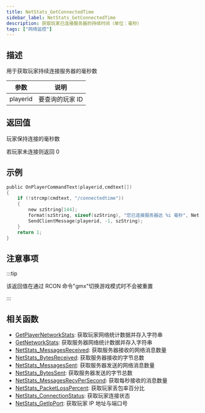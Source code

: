 ```yaml
---
title: NetStats_GetConnectedTime
sidebar_label: NetStats_GetConnectedTime
description: 获取玩家已连接服务器的持续时间（单位：毫秒）
tags: ["网络监控"]
---
```


## 描述

用于获取玩家持续连接服务器的毫秒数

| 参数     | 说明            |
| -------- | --------------- |
| playerid | 要查询的玩家 ID |

## 返回值

玩家保持连接的毫秒数

若玩家未连接则返回 0

## 示例

```c
public OnPlayerCommandText(playerid,cmdtext[])
{
    if (!strcmp(cmdtext, "/connectedtime"))
    {
        new szString[144];
        format(szString, sizeof(szString), "您已连接服务器达 %i 毫秒", NetStats_GetConnectedTime(playerid));
        SendClientMessage(playerid, -1, szString);
    }
    return 1;
}
```

## 注意事项

:::tip

该返回值在通过 RCON 命令"gmx"切换游戏模式时不会被重置

:::

## 相关函数

- [GetPlayerNetworkStats](GetPlayerNetworkStats): 获取玩家网络统计数据并存入字符串
- [GetNetworkStats](GetNetworkStats): 获取服务器网络统计数据并存入字符串
- [NetStats_MessagesReceived](NetStats_MessagesReceived): 获取服务器接收的网络消息数量
- [NetStats_BytesReceived](NetStats_BytesReceived): 获取服务器接收的字节总数
- [NetStats_MessagesSent](NetStats_MessagesSent): 获取服务器发送的网络消息数量
- [NetStats_BytesSent](NetStats_BytesSent): 获取服务器发送的字节总数
- [NetStats_MessagesRecvPerSecond](NetStats_MessagesRecvPerSecond): 获取每秒接收的消息数量
- [NetStats_PacketLossPercent](NetStats_PacketLossPercent): 获取玩家丢包率百分比
- [NetStats_ConnectionStatus](NetStats_ConnectionStatus): 获取玩家连接状态
- [NetStats_GetIpPort](NetStats_GetIpPort): 获取玩家 IP 地址与端口号
